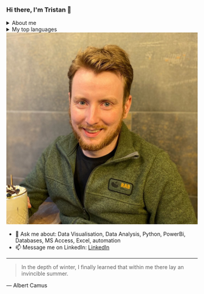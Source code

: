 ### Hi there, I'm Tristan 👋

<details>
<summary>About me</summary>
<p>With over 10 years experience working for Network Rail, currently managing the Development Team on the North East Route and developing the access plan for future years.  I work with various stakeholders to develop an planning strategy for accessing and maintaining the railway across North East England, which includes resolving cross-route conflicts and disputes and agreeing late notice disruptive change.
 </p><p>
An aspiring data scientist, I am currently undertaking bootcamp with HyperionDev in my spare time to hone my programming and data analysis skills. After learning how to code during my MSc degree at York, I have continued to expand my knowledge and have taught myself to code in a number of languages such as Python, Visual Basic, HTML, CSS, jQuery, PHP, MYSQL, Bootstrap, Django. I also have experience building websites (in my spare time) and writing databases.</p>
</details>

<details>
<summary>My top languages</summary>
 
| Rank | Languages |
|-----:|-----------|
|     1| Python    |
|     2| SQL       |
|     3| VBA       |
 
</details>


<picture>
 <source media="(prefers-color-scheme: dark)" srcset="242596082_10159345034331992_1803981174984505845_n.jpg">
 <source media="(prefers-color-scheme: light)" srcset="242596082_10159345034331992_1803981174984505845_n.jpg">
 <img alt="Tristan Bowles" src="242596082_10159345034331992_1803981174984505845_n.jpg">
</picture>

- 💬 Ask me about: Data Visualisation, Data Analysis, Python, PowerBi, Databases, MS Access, Excel, automation
- 📫 Message me on LinkedIn: <a href='http//www.linkedin.com/in/tristan-bowles-25077323/'>LinkedIn</a>


<!--
**trisvandis/trisvandis** is a ✨ _special_ ✨ repository because its `README.md` (this file) appears on your GitHub profile.

Here are some ideas to get you started:

- 🔭 I’m currently working on ...
- 🌱 I’m currently learning ...
- 👯 I’m looking to collaborate on ...
- 🤔 I’m looking for help with ...
- 💬 Ask me about ...
- 📫 How to reach me: ...
- 😄 Pronouns: ...
- ⚡ Fun fact: ...
-->

---
> In the depth of winter, I finally learned that within me there lay an invincible summer.
> 
— Albert Camus


